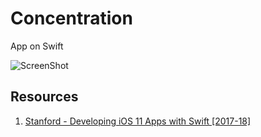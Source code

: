 # Concentration
App on Swift 

![ScreenShot](https://i.ibb.co/0nwpjdD/ezgif-com-gif-maker.gif)

## Resources
1. [Stanford - Developing iOS 11 Apps with Swift [2017-18]](https://www.youtube.com/playlist?list=PL3d_SFOiG7_8ofjyKzX6Nl1wZehbdiZC_)
